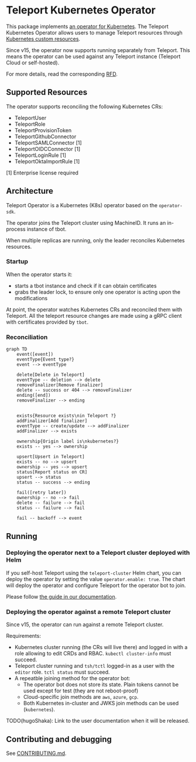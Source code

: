 # Teleport Kubernetes Operator

This package implements [an operator for Kubernetes](https://kubernetes.io/docs/concepts/extend-kubernetes/operator/).
The Teleport Kubernetes Operator allows users to manage Teleport resources through
[Kubernetes custom resources](https://kubernetes.io/docs/concepts/extend-kubernetes/api-extension/custom-resources/).

Since v15, the operator now supports running separately from Teleport.
This means the operator can be used against any Teleport instance
(Teleport Cloud or self-hosted).

For more details, read the corresponding [RFD](https://github.com/gravitational/teleport-plugins/blob/master/rfd/0001-kubernetes-manager.md).

## Supported Resources

The operator supports reconciling the following Kubernetes CRs:

- TeleportUser
- TeleportRole
- TeleportProvisionToken
- TeleportGithubConnector
- TeleportSAMLConnector [1]
- TeleportOIDCConnector [1]
- TeleportLoginRule [1]
- TeleportOktaImportRule [1]

[1] Enterprise license required

## Architecture
Teleport Operator is a Kubernetes (K8s) operator based on the `operator-sdk`.

The operator joins the Teleport cluster using MachineID. It runs an in-process
instance of tbot.

When multiple replicas are running, only the leader reconciles Kubernetes resources.

### Startup

When the operator starts it:
- starts a tbot instance and check if it can obtain certificates
- grabs the leader lock, to ensure only one operator is acting upon the modifications

At point, the operator watches Kubernetes CRs and reconciled them with Teleport.
All the teleport resource changes are made using a gRPC client with certificates provided by `tbot`.

### Reconciliation

```mermaid
graph TD
    event([event])
    eventType{Event type?}
    event --> eventType

    delete[Delete in Teleport]
    eventType -- deletion --> delete
    removeFinalizer[Remove finalizer]
    delete -- success or 404 --> removeFinalizer
    ending([end])
    removeFinalizer --> ending


    exists{Resource exists\nin Teleport ?}
    addFinalizer[Add finalizer]
    eventType -- create/update --> addFinalizer
    addFinalizer --> exists

    ownership{Origin label is\nkubernetes?}
    exists -- yes --> ownership

    upsert[Upsert in Teleport]
    exists -- no --> upsert
    ownership -- yes --> upsert
    status[Report status on CR]
    upsert --> status
    status -- success --> ending

    fail([retry later])
    ownership -- no --> fail
    delete -- failure --> fail
    status -- failure --> fail

    fail -- backoff --> event
```

## Running

### Deploying the operator next to a Teleport cluster deployed with Helm

If you self-host Teleport using the `teleport-cluster` Helm chart, you can deploy
the operator by setting the value `operator.enable: true`. The chart will deploy
the operator and configure Teleport for the operator bot to join.

Please follow [the guide in our documentation](https://goteleport.com/docs/management/dynamic-resources/teleport-operator/).

### Deploying the operator against a remote Teleport cluster

Since v15, the operator can run against a remote Teleport cluster.

Requirements:
- Kubernetes cluster running (the CRs will live there) and logged in with a
  role allowing to edit CRDs and RBAC. `kubectl cluster-info` must succeed.
- Teleport cluster running and `tsh/tctl` logged-in as a user with the `editor`
  role. `tctl status` must succeed.
- A repeatble joining method for the operator bot:
  - The operator bot does not store its state. Plain tokens cannot be used
    except for test (they are not reboot-proof)
  - Cloud-specific join methods are `aws`, `azure`, `gcp`.
  - Both Kubernetes in-cluster and JWKS join methods can be used (`kubernetes`).

TODO(hugoShaka): Link to the user documentation when it will be released.

## Contributing and debugging

See [CONTRIBUTING.md](./CONTRIBUTING.md).
